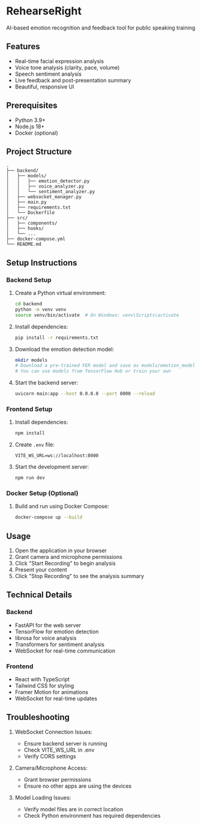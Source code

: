 # RehearseRight

AI-based emotion recognition and feedback tool for public speaking training

## Features

- Real-time facial expression analysis
- Voice tone analysis (clarity, pace, volume)
- Speech sentiment analysis
- Live feedback and post-presentation summary
- Beautiful, responsive UI

## Prerequisites

- Python 3.9+
- Node.js 18+
- Docker (optional)

## Project Structure

```
.
├── backend/
│   ├── models/
│   │   ├── emotion_detector.py
│   │   ├── voice_analyzer.py
│   │   └── sentiment_analyzer.py
│   ├── websocket_manager.py
│   ├── main.py
│   ├── requirements.txt
│   └── Dockerfile
├── src/
│   ├── components/
│   ├── hooks/
│   └── ...
├── docker-compose.yml
└── README.md
```

## Setup Instructions

### Backend Setup

1. Create a Python virtual environment:
   ```bash
   cd backend
   python -m venv venv
   source venv/bin/activate  # On Windows: venv\Scripts\activate
   ```

2. Install dependencies:
   ```bash
   pip install -r requirements.txt
   ```

3. Download the emotion detection model:
   ```bash
   mkdir models
   # Download a pre-trained FER model and save as models/emotion_model.h5
   # You can use models from TensorFlow Hub or train your own
   ```

4. Start the backend server:
   ```bash
   uvicorn main:app --host 0.0.0.0 --port 8000 --reload
   ```

### Frontend Setup

1. Install dependencies:
   ```bash
   npm install
   ```

2. Create `.env` file:
   ```
   VITE_WS_URL=ws://localhost:8000
   ```

3. Start the development server:
   ```bash
   npm run dev
   ```

### Docker Setup (Optional)

1. Build and run using Docker Compose:
   ```bash
   docker-compose up --build
   ```

## Usage

1. Open the application in your browser
2. Grant camera and microphone permissions
3. Click "Start Recording" to begin analysis
4. Present your content
5. Click "Stop Recording" to see the analysis summary

## Technical Details

### Backend

- FastAPI for the web server
- TensorFlow for emotion detection
- librosa for voice analysis
- Transformers for sentiment analysis
- WebSocket for real-time communication

### Frontend

- React with TypeScript
- Tailwind CSS for styling
- Framer Motion for animations
- WebSocket for real-time updates

## Troubleshooting

1. WebSocket Connection Issues:
   - Ensure backend server is running
   - Check VITE_WS_URL in .env
   - Verify CORS settings

2. Camera/Microphone Access:
   - Grant browser permissions
   - Ensure no other apps are using the devices

3. Model Loading Issues:
   - Verify model files are in correct location
   - Check Python environment has required dependencies